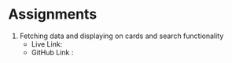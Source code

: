 # Assignments
1. Fetching data and displaying on cards and search functionality
    - Live Link: 
    - GitHub Link : 